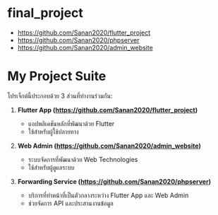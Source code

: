 # final_project
- https://github.com/Sanan2020/flutter_project
- https://github.com/Sanan2020/phpserver
- https://github.com/Sanan2020/admin_website
#

# My Project Suite

โปรเจ็กต์นี้ประกอบด้วย 3 ส่วนที่ทำงานร่วมกัน:

1. **Flutter App (https://github.com/Sanan2020/flutter_project)**  
   - แอปพลิเคชันหลักที่พัฒนาด้วย Flutter  
   - ใช้สำหรับผู้ใช้ปลายทาง  

2. **Web Admin (https://github.com/Sanan2020/admin_website)**  
   - ระบบจัดการที่พัฒนาด้วย Web Technologies  
   - ใช้สำหรับผู้ดูแลระบบ  

3. **Forwarding Service (https://github.com/Sanan2020/phpserver)**  
   - บริการที่ทำหน้าที่เป็นตัวกลางระหว่าง Flutter App และ Web Admin  
   - ช่วยจัดการ API และประสานงานข้อมูล
